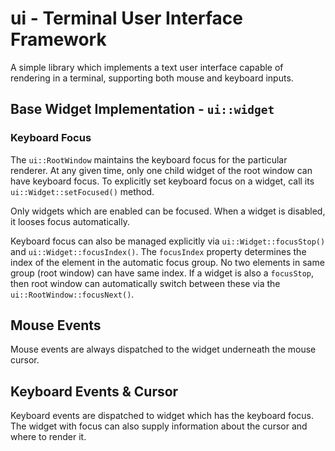# ui - Terminal User Interface Framework

A simple library which implements a text user interface capable of rendering in a terminal, supporting both mouse and keyboard inputs. 


## Base Widget Implementation - `ui::widget`


### Keyboard Focus

The `ui::RootWindow` maintains the keyboard focus for the particular renderer. At any given time, only one child widget of the root window can have keyboard focus. To explicitly set keyboard focus on a widget, call its `ui::Widget::setFocused()` method. 

Only widgets which are enabled can be focused. When a widget is disabled, it looses focus automatically. 

Keyboard focus can also be managed explicitly via `ui::Widget::focusStop()` and `ui::Widget::focusIndex()`. The `focusIndex` property determines the index of the element in the automatic focus group. No two elements in same group (root window) can have same index. If a widget is also a `focusStop`, then root window can automatically switch between these via the `ui::RootWindow::focusNext()`.

## Mouse Events

Mouse events are always dispatched to the widget underneath the mouse cursor. 

## Keyboard Events & Cursor

Keyboard events are dispatched to widget which has the keyboard focus. The widget with focus can also supply information about the cursor and where to render it. 

